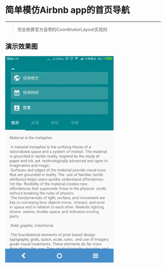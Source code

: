 # 简单模仿Airbnb app的首页导航 #
---
> 完全依靠官方自带的CoordinatorLayout实现的


## 演示效果图 ##

![show](screenshot/screenshot1.gif)